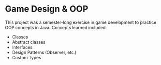 <h1>Game Design & OOP</h1>

<p>
    This project was a semester-long exercise in game development to practice OOP concepts in Java. 
    Concepts learned included:
</p>

<ul>
    <li>Classes</li>
    <li>Abstract classes</li>
    <li>Interfaces</li>
    <li>Design Patterns (Observer, etc.)</li>
    <li>Custom Types</li>
</ul>